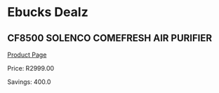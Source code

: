 
# Ebucks Dealz
## CF8500 SOLENCO COMEFRESH AIR PURIFIER
[Product Page](https://www.ebucks.com/web/shop/productSelected.do?prodId=1191153144&catId=714962196)

Price: R2999.00

Savings: 400.0


	